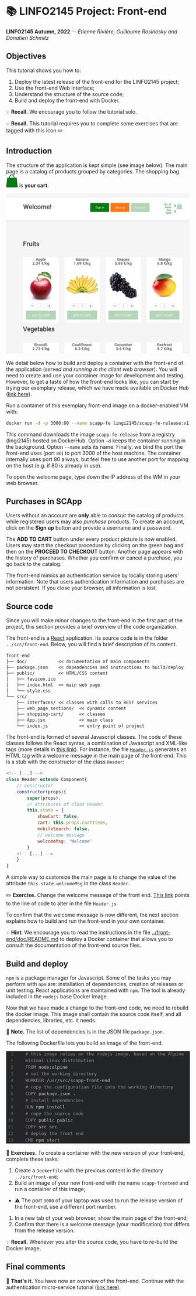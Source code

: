 # :books: LINFO2145 Project: Front-end

**LINFO2145 Autumn, 2022** -- *Etienne Rivière, Guillaume Rosinosky and Donatien Schmitz*

## Objectives

This tutorial shows you how to:

1. Deploy the latest release of the front-end for the LINFO2145 project;
1. Use the front-end Web interface;
1. Understand the structure of the source code;
1. Build and deploy the front-end with Docker.

:bulb: **Recall.**
We encourage you to follow the tutorial solo.

:bulb: **Recall.**
This tutorial requires you to complete some exercises that are tagged with this icon :pencil2:

## Introduction

The structure of the application is kept simple (see image below).
The main page is a catalog of products grouped by categories.
The shopping bag ![image](images/bag.png) is **your cart**.

![image](images/scapp-w.png)

We detail below how to build and deploy a container with the front-end of the application (*served and running in the client web browser*).
You will need to create and use your container image for development and testing.
However, to get a taste of how the front-end looks like, you can start by trying our exemplary release, which we have made available on Docker Hub ([link here](https://hub.docker.com/repository/docker/lingi2145/scapp-fe-release)).

Run a container of this exemplary front-end image on a docker-enabled VM with:

 ``` bash
 docker run -d -p 3000:80 --name scapp-fe lingi2145/scapp-fe-release:v1.0
 ```

This command downloads the image `scapp-fe-release` from a registry (lingi2145) hosted on DockerHub.
Option `-d` keeps the container running in the background.
Option `--name` sets its name.
Finally, we bind the port the front-end uses (port `80`) to port 3000 of the host machine.
The container internally uses port 80 always, but feel free to use another port for mapping on the host (e.g. if 80 is already in use).

To open the welcome page, type down the IP address of the WM in your web browser.

## Purchases in SCApp

Users without an account are **only** able to *consult* the catalog of products while registered users may also *purchase* products.
To create an account, click on the **Sign up** button and provide a username and a password.

The **ADD TO CART** button under every product picture is now enabled.
Users may start the checkout procedure by clicking on the green bag and then on the **PROCEED TO CHECKOUT** button.
Another page appears with the history of purchases.
Whether you confirm or cancel a purchase, you go back to the catalog.

The front-end mimics an authentication service by locally storing users' information.
Note that users authentication information and purchases are not persistent.
If you close your browser, all information is lost.

## Source code

Since you will make minor changes to the front-end in the first part of the project, this section provides a brief overview of the code organization.

The front-end is a [React](https://reactjs.org) application.
Its source code is in the folder `../src/front-end`.
Below, you will find a brief description of its content.

``` text
front-end
├── doc/            << documentation of main components
├── package.json    << dependencies and instructions to build/deploy
├── public/         << HTML/CSS content
│   ├── favicon.ico
│   ├── index.html  << main web page
│   └── style.css
└── src/
    ├── interfaces/ << classes with calls to REST services
    ├── web_page_sections/  << dynamic content
    ├── shopping-cart/      << classes
    ├── App.jsx             << main class
    └── index.js            << entry point of project
```

The front-end is formed of several Javascript classes.
The code of these classes follows the React syntax, a combination of Javascript and XML-like tags (more details in [this link](https://reactjs.org/tutorial/tutorial.html#overview)).
For instance, the file [`Header.js`](../src/front-end/src/shopping-cart/components/Header.js) generates an HTML tag with a welcome message in the main page of the front-end.
This is a stub with the constructor of the class `Header`:

``` javascript
<!-- [...] -->
class Header extends Component{
    // constructor
    constructor(props){
        super(props);
        // attributes of class Header
        this.state = {
            showCart: false,
            cart: this.props.cartItems,
            mobileSearch: false,
            // welcome message
            welcomeMsg: 'Welcome'
        }
    <!-- [...] -->
    }
}
```

A simple way to customize the main page is to change the value of the attribute `this.state.welcomeMsg` in the class `Header`.

:pencil2: **Exercise.** Change the welcome message of the front end. [This link](../src/front-end/src/shopping-cart/components/Header.js#L17) points to the line of code to alter in the file `Header.js`.

To confirm that the welcome message is now different, the next section explains how to build and run the front-end in your own container.

:bulb: **Hint**.
We encourage you to read the instructions in the file [../front-end/doc/README.md](../front-end/doc/README.md) to deploy a Docker container that allows you to consult the documentation of the front-end source files.

## Build and deploy

`npm` is a package manager for Javascript.
Some of the tasks you may perform with `npm` are: installation of dependencies, creation of releases or unit testing.
React applications are maintained with `npm`.
The tool is already included in the `nodejs` base Docker image.

Now that we have made a change to the front-end code, we need to rebuild the docker image.
This image shall contain the source code itself, and all dependencies, libraries, etc. it needs.

:pencil: **Note.**
The list of dependencies is in the JSON file `package.json`.

The following Dockerfile lets you build an image of the front-end.

![Front-end Dockerfile](./images/Dockerfile_front-end.png)

:pencil: **Exercises.**
To create a container with the new version of your front-end, complete these tasks:

1. Create a `Dockerfile` with the previous content in the directory `../src/front-end`;
1. Build an image of your new front-end with the name `scapp-frontend` and run a container of this image;

- :warning: The port `3000` of your laptop was used to run the release version of the front-end, use a different port number.

1. In a new tab of your web browser, show the main page of the front-end;
1. Confirm that there is a welcome message (your modification) that differs from the release version.

:bulb: **Recall.**
Whenever you alter the source code, you have to re-build the Docker image.

## Final comments

:checkered_flag: **That's it.**
You have now an overview of the front-end.
Continue with the authentication micro-service tutorial ([link here](02_ProjectSetup_AuthenticationService.md)).
